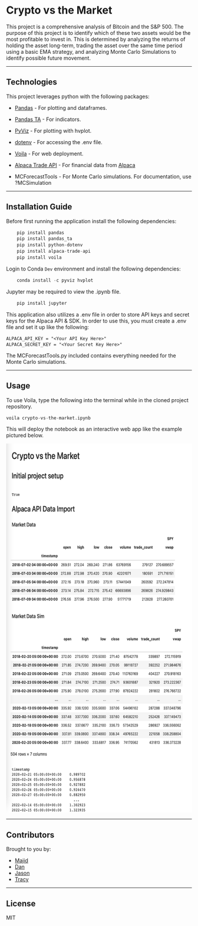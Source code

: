 # Crypto vs the Market

This project is a comprehensive analysis of Bitcoin and the S&P 500. The purpose of this project is to identify which of these two assets would be the most profitable to invest in. This is determined by analyzing the returns of holding the asset long-term, trading the asset over the same time period using a basic EMA strategy, and analyzing Monte Carlo Simulations to identify possible future movement.

---

## Technologies

This project leverages python with the following packages:

* [Pandas](https://github.com/pandas-dev/pandas) - For plotting and dataframes.

* [Pandas TA](https://github.com/twopirllc/pandas-ta) - For indicators.

* [PyViz](https://github.com/pyviz/pyviz.org) - For plotting with hvplot.

* [dotenv](https://pypi.org/project/python-dotenv/) - For accessing the .env file.

* [Voila](https://github.com/voila-dashboards/voila) - For web deployment.

* [Alpaca Trade API](https://github.com/alpacahq/alpaca-trade-api-python) - For financial data from [Alpaca](https://alpaca.markets)

* MCForecastTools - For Monte Carlo simulations. For documentation, use ?MCSimulation

---

## Installation Guide

Before first running the application install the following dependencies:

```python
    pip install pandas
    pip install pandas_ta
    pip install python-dotenv
    pip install alpaca-trade-api
    pip install voila
```

Login to Conda `Dev` environment and install the following dependencies:

```python
    conda install -c pyviz hvplot
```

Jupyter may be required to view the .ipynb file.

```python
    pip install jupyter
```

This application also utilizes a .env file in order to store API keys and secret keys for the Alpaca API & SDK. In order to use this, you must create a .env file and set it up like the following:

```
ALPACA_API_KEY = "<Your API Key Here>"
ALPACA_SECRET_KEY = "<Your Secret Key Here>"
```

The MCForecastTools.py included contains everything needed for the Monte Carlo simulations.

---

## Usage

To use Voila, type the following into the terminal while in the cloned project repository.

```python
voila crypto-vs-the-market.ipynb
```

This will deploy the notebook as an interactive web app like the example pictured below.

<img src="./imgs/voila-1.png" alt="Voila Web App" width="800" height="1000">

---

## Contributors

Brought to you by:
* [Majid](https://github.com/MajidKouki)
* [Dan](https://github.com/dandmcqueen)
* [Jason](https://github.com/jasonbucks)
* [Tracy](https://github.com/emorytk)

---

## License

MIT